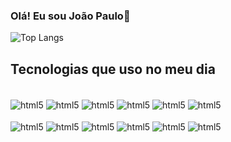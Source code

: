 ### Olá! Eu sou João Paulo👋



![Top Langs](https://github-readme-stats.vercel.app/api/top-langs/?username=jpaulopereira&theme=blue-green)
 

## Tecnologias que uso no meu dia
<div style="display: inline_block"><br/>
  <img align="center" alt="html5" src= "https://img.shields.io/badge/HTML5-E34F26?style=for-the-badge&logo=html5&logoColor=white" />
  <img align="center" alt="html5" src= "https://img.shields.io/badge/CSS-239120?&style=for-the-badge&logo=css3&logoColor=white" />
  <img align="center" alt="html5" src= "https://img.shields.io/badge/JavaScript-F7DF1E?style=for-the-badge&logo=javascript&logoColor=black" />
  <img align="center" alt="html5" src= "https://img.shields.io/badge/TypeScript-007ACC?style=for-the-badge&logo=typescript&logoColor=white" /> 
  <img align="center" alt="html5" src= "https://img.shields.io/badge/Angular-DD0031?style=for-the-badge&logo=angular&logoColor=white" />
  <img align="center" alt="html5" src= "https://img.shields.io/badge/Bootstrap-563D7C?style=for-the-badge&logo=bootstrap&logoColor=white" />

  <div style="display: inline_block"><br/>
    <img align="center" alt="html5" src= "https://img.shields.io/badge/Java-ED8B00?style=for-the-badge&logo=openjdk&logoColor=white" />
    <img align="center" alt="html5" src= "https://img.shields.io/badge/kotlin-%237F52FF.svg?style=for-the-badge&logo=kotlin&logoColor=white" />  
    <img align="center" alt="html5" src= "https://img.shields.io/badge/Spring-6DB33F?style=for-the-badge&logo=spring&logoColor=white" /> 
    <img align="center" alt="html5" src= "https://img.shields.io/badge/MySQL-005C84?style=for-the-badge&logo=mysql&logoColor=white" /> 
    <img align="center" alt="html5" src= "https://img.shields.io/badge/GIT-E44C30?style=for-the-badge&logo=git&logoColor=white" /> 
    <img align="center" alt="html5" src= "https://img.shields.io/badge/gitlab-%23181717.svg?style=for-the-badge&logo=gitlab&logoColor=white" />   
  </div> 
</div>


